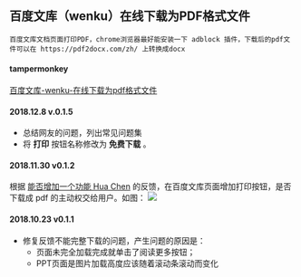 ## 百度文库（wenku）在线下载为PDF格式文件
    百度文库文档页面打印PDF，chrome浏览器最好能安装一下 adblock 插件，下载后的pdf文件可以在 https://pdf2docx.com/zh/ 上转换成docx
    
#### tampermonkey
[百度文库-wenku-在线下载为pdf格式文件](https://greasyfork.org/zh-CN/scripts/373334])

#### 2018.12.8 v.0.1.5
* 总结网友的问题，列出常见问题集
* 将 __打印__ 按钮名称修改为 __免费下载__ 。

#### 2018.11.30 v0.1.2 
根据 [能否增加一个功能 Hua Chen](https://greasyfork.org/zh-CN/forum/discussion/46719/x) 的反馈，在百度文库页面增加打印按钮，是否下载成 pdf 的主动权交给用户。如图：
![](https://greasyfork.org/zh-CN/forum/uploads/editor/yc/cuxgjcyalupm.png "")

#### 2018.10.23 v0.1.1
* 修复反馈不能完整下载的问题，产生问题的原因是：
  * 页面未完全加载完成就单击了阅读更多按钮；
  * PPT页面是图片加载高度应该随着滚动条滚动而变化
